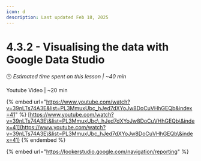 ```yaml
---
icon: d
description: Last updated Feb 18, 2025
---
```


# 4.3.2 - Visualising the data with Google Data Studio

:clock4:  _Estimated time spent on this lesson | \~40 min_

Youtube Video | \~20 min

{% embed url="https://www.youtube.com/watch?v=39nLTs74A3E&list=PL3MmuxUbc_hJed7dXYoJw8DoCuVHhGEQb&index=41" %}
[https://www.youtube.com/watch?v=39nLTs74A3E\&list=PL3MmuxUbc\_hJed7dXYoJw8DoCuVHhGEQb\&index=41](https://www.youtube.com/watch?v=39nLTs74A3E\&list=PL3MmuxUbc_hJed7dXYoJw8DoCuVHhGEQb\&index=41)
{% endembed %}

{% embed url="https://lookerstudio.google.com/navigation/reporting" %}

